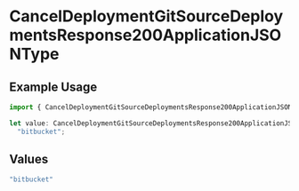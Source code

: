 # CancelDeploymentGitSourceDeploymentsResponse200ApplicationJSONType

## Example Usage

```typescript
import { CancelDeploymentGitSourceDeploymentsResponse200ApplicationJSONType } from "@vercel/sdk/models/operations/canceldeployment.js";

let value: CancelDeploymentGitSourceDeploymentsResponse200ApplicationJSONType =
  "bitbucket";
```

## Values

```typescript
"bitbucket"
```